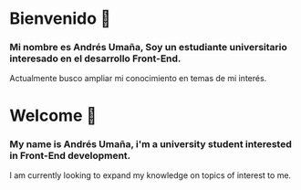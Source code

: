 # Bienvenido 👋

### Mi nombre es Andrés Umaña, Soy un estudiante universitario interesado en el desarrollo Front-End.
 
Actualmente busco ampliar mi conocimiento en temas de mi interés.
#
# Welcome 👋

### My name is Andrés Umaña, i'm a university student interested in Front-End development.
 
I am currently looking to expand my knowledge on topics of interest to me.

<!--
**AndUm23/AndUm23** is a ✨ _special_ ✨ repository because its `README.md` (this file) appears on your GitHub profile.

Here are some ideas to get you started:

- 🔭 I’m currently working on ...
- 🌱 I’m currently learning ...
- 👯 I’m looking to collaborate on ...
- 🤔 I’m looking for help with ...
- 💬 Ask me about ...
- 📫 How to reach me: ...
- 😄 Pronouns: ...
- ⚡ Fun fact: ...
-->
